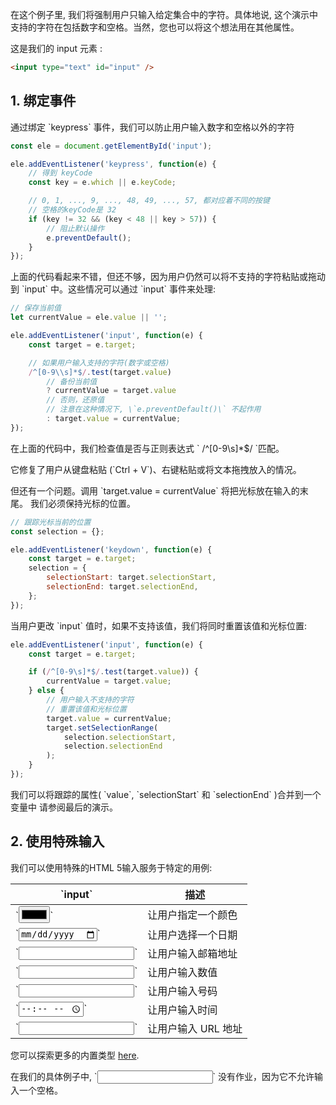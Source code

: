 在这个例子里, 我们将强制用户只输入给定集合中的字符。具体地说, 这个演示中支持的字符在包括数字和空格。当然，您也可以将这个想法用在其他属性。

这是我们的 input 元素 :

~~~ html
<input type="text" id="input" />
~~~

## 1. 绑定事件

通过绑定 \`keypress\` 事件，我们可以防止用户输入数字和空格以外的字符

~~~ javascript
const ele = document.getElementById('input');

ele.addEventListener('keypress', function(e) {
    // 得到 keyCode
    const key = e.which || e.keyCode;

    // 0, 1, ..., 9, ..., 48, 49, ..., 57, 都对应着不同的按键
    // 空格的keyCode是 32
    if (key != 32 && (key < 48 || key > 57)) {
        // 阻止默认操作
        e.preventDefault();
    }
});
~~~

上面的代码看起来不错，但还不够，因为用户仍然可以将不支持的字符粘贴或拖动到 \`input\` 中。这些情况可以通过 \`input\` 事件来处理:

~~~ javascript
// 保存当前值
let currentValue = ele.value || '';

ele.addEventListener('input', function(e) {
    const target = e.target;

    // 如果用户输入支持的字符(数字或空格)
    /^[0-9\\s]*$/.test(target.value)
        // 备份当前值
        ? currentValue = target.value
        // 否则，还原值
        // 注意在这种情况下, \`e.preventDefault()\` 不起作用
        : target.value = currentValue;
});
~~~

在上面的代码中，我们检查值是否与正则表达式 \` /^[0-9\\s]*$/ \`匹配。

它修复了用户从键盘粘贴 (\`Ctrl + V\`)、右键粘贴或将文本拖拽放入的情况。

但还有一个问题。调用 \`target.value = currentValue\` 将把光标放在输入的末尾。
我们必须保持光标的位置。

~~~ javascript
// 跟踪光标当前的位置
const selection = {};

ele.addEventListener('keydown', function(e) {
    const target = e.target;
    selection = {
        selectionStart: target.selectionStart,
        selectionEnd: target.selectionEnd,
    };
});
~~~

当用户更改 \`input\` 值时，如果不支持该值，我们将同时重置该值和光标位置:

~~~ javascript
ele.addEventListener('input', function(e) {
    const target = e.target;

    if (/^[0-9\s]*$/.test(target.value)) {
        currentValue = target.value;
    } else {
        // 用户输入不支持的字符
        // 重置该值和光标位置
        target.value = currentValue;
        target.setSelectionRange(
            selection.selectionStart,
            selection.selectionEnd
        );
    }
});
~~~

我们可以将跟踪的属性( \`value\`, \`selectionStart\` 和 \`selectionEnd\` )合并到一个变量中
请参阅最后的演示。

## 2. 使用特殊输入

我们可以使用特殊的HTML 5输入服务于特定的用例:

| \`input\`                     | 描述                       |
|-------------------------------|-----------------------------------|
| \`<input type="color" />\`    | 让用户指定一个颜色          |
| \`<input type="date" />\`     | 让用户选择一个日期             |
| \`<input type="email" />\`    | 让用户输入邮箱地址   |
| \`<input type="number" />\`   | 让用户输入数值       |
| \`<input type="tel" />\`      | 让用户输入号码 |
| \`<input type="time" />\`     | 让用户输入时间             |
| \`<input type="url" />\`      | 让用户输入 URL 地址              |

您可以探索更多的内置类型 [here](https://developer.mozilla.org/en-US/docs/Web/HTML/Element/input#%3Cinput%3E_types).

在我们的具体例子中, \`<input type="number" />\` 没有作业，因为它不允许输入一个空格。